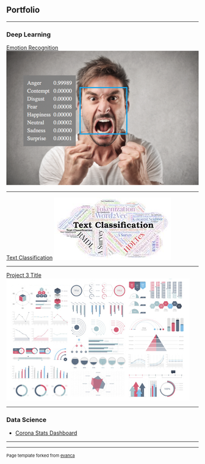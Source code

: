 ## Portfolio

---

### Deep Learning

[Emotion Recognition](https://github.com/oaymen-ds/Emotion-recognition)
<img src="images/project_1.png?raw=true"/>

---
[Text Classification]([/pdf/sample_presentation.pdf](https://www.kaggle.com/omarayman/different-approaches-for-text-classification))
<img src="images/project_2.jpeg?raw=true"/>

---
[Project 3 Title](http://example.com/)
<img src="images/dummy_thumbnail.jpg?raw=true"/>

---

### Data Science

- [Corona Stats Dashboard](https://synapse-analytics.shinyapps.io/CoronaDash/)

---




---
<p style="font-size:11px">Page template forked from <a href="https://github.com/evanca/quick-portfolio">evanca</a></p>
<!-- Remove above link if you don't want to attibute -->

